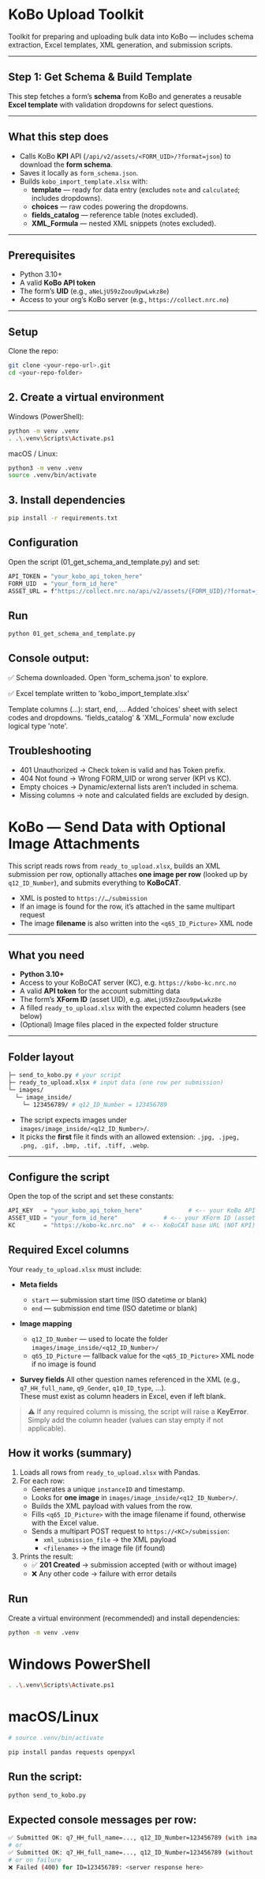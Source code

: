 # KoBo Upload Toolkit

Toolkit for preparing and uploading bulk data into KoBo — includes schema extraction, Excel templates, XML generation, and submission scripts.

---

## Step 1: Get Schema & Build Template

This step fetches a form’s **schema** from KoBo and generates a reusable **Excel template** with validation dropdowns for select questions.

---

## What this step does

- Calls KoBo **KPI** API (`/api/v2/assets/<FORM_UID>/?format=json`) to download the **form schema**.
- Saves it locally as `form_schema.json`.
- Builds `kobo_import_template.xlsx` with:
  - **template** — ready for data entry (excludes `note` and `calculated`; includes dropdowns).
  - **choices** — raw codes powering the dropdowns.
  - **fields_catalog** — reference table (notes excluded).
  - **XML_Formula** — nested XML snippets (notes excluded).

---

## Prerequisites

- Python 3.10+
- A valid **KoBo API token**
- The form’s **UID** (e.g., `aNeLjU59zZoou9pwLwkz8e`)
- Access to your org’s KoBo server (e.g., `https://collect.nrc.no`)

---

## Setup

Clone the repo:

```bash
git clone <your-repo-url>.git
cd <your-repo-folder>
```
## 2. Create a virtual environment

Windows (PowerShell):
```bash
python -m venv .venv
. .\.venv\Scripts\Activate.ps1
```
macOS / Linux:
```bash
python3 -m venv .venv
source .venv/bin/activate
```
## 3. Install dependencies
```bash
pip install -r requirements.txt
```
## Configuration

Open the script (01_get_schema_and_template.py) and set:
```bash
API_TOKEN = "your_kobo_api_token_here"
FORM_UID  = "your_form_id_here"
ASSET_URL = f"https://collect.nrc.no/api/v2/assets/{FORM_UID}/?format=json"
```
## Run
```bash
python 01_get_schema_and_template.py
```
## Console output:
✅ Schema downloaded. Open 'form_schema.json' to explore.

✅ Excel template written to 'kobo_import_template.xlsx'

   Template columns (...): start, end, ...
   Added 'choices' sheet with select codes and dropdowns.
   'fields_catalog' & 'XML_Formula' now exclude logical type 'note'.

## Troubleshooting
  - 401 Unauthorized → Check token is valid and has Token prefix.
  - 404 Not found → Wrong FORM_UID or wrong server (KPI vs KC).
  - Empty choices → Dynamic/external lists aren’t included in schema.
  - Missing columns → note and calculated fields are excluded by design.


# KoBo — Send Data with Optional Image Attachments

This script reads rows from `ready_to_upload.xlsx`, builds an XML submission per row, optionally attaches **one image per row** (looked up by `q12_ID_Number`), and submits everything to **KoBoCAT**.

- XML is posted to `https://…/submission`
- If an image is found for the row, it’s attached in the same multipart request
- The image **filename** is also written into the `<q65_ID_Picture>` XML node

---

## What you need

- **Python 3.10+**
- Access to your KoBoCAT server (KC), e.g. `https://kobo-kc.nrc.no`
- A valid **API token** for the account submitting data
- The form’s **XForm ID** (asset UID), e.g. `aNeLjU59zZoou9pwLwkz8e`
- A filled `ready_to_upload.xlsx` with the expected column headers (see below)
- (Optional) Image files placed in the expected folder structure

---

## Folder layout
```bash
├─ send_to_kobo.py # your script
├─ ready_to_upload.xlsx # input data (one row per submission)
└─ images/
  └─ image_inside/
    └─ 123456789/ # q12_ID_Number = 123456789
```

- The script expects images under `images/image_inside/<q12_ID_Number>/`.
- It picks the **first** file it finds with an allowed extension:
  `.jpg, .jpeg, .png, .gif, .bmp, .tif, .tiff, .webp`.

---

## Configure the script

Open the top of the script and set these constants:

```python
API_KEY   = "your_kobo_api_token_here"             # <-- your KoBo API token (string after "Token ")
ASSET_UID = "your_form_id_here"             # <-- your XForm ID (asset UID used as XML root tag)
KC        = "https://kobo-kc.nrc.no"  # <-- KoBoCAT base URL (NOT KPI)
```
## Required Excel columns

Your `ready_to_upload.xlsx` must include:

- **Meta fields**
  - `start` — submission start time (ISO datetime or blank)
  - `end` — submission end time (ISO datetime or blank)

- **Image mapping**
  - `q12_ID_Number` — used to locate the folder `images/image_inside/<q12_ID_Number>/`
  - `q65_ID_Picture` — fallback value for the `<q65_ID_Picture>` XML node if no image is found

- **Survey fields**
  All other question names referenced in the XML (e.g., `q7_HH_full_name`, `q9_Gender`, `q10_ID_type`, …).  
  These must exist as column headers in Excel, even if left blank.

> ⚠️ If any required column is missing, the script will raise a **KeyError**. Simply add the column header (values can stay empty if not applicable).


## How it works (summary)

1. Loads all rows from `ready_to_upload.xlsx` with Pandas.
2. For each row:
   - Generates a unique `instanceID` and timestamp.
   - Looks for **one image** in `images/image_inside/<q12_ID_Number>/`.
   - Builds the XML payload with values from the row.
   - Fills `<q65_ID_Picture>` with the image filename if found, otherwise with the Excel value.
   - Sends a multipart POST request to `https://<KC>/submission`:
     - `xml_submission_file` → the XML payload
     - `<filename>` → the image file (if found)
3. Prints the result:
   - ✅ **201 Created** → submission accepted (with or without image)
   - ❌ Any other code → failure with error details

## Run

Create a virtual environment (recommended) and install dependencies:
```bash
python -m venv .venv
```
# Windows PowerShell
```bash
. .\.venv\Scripts\Activate.ps1
```
# macOS/Linux
```bash
# source .venv/bin/activate

pip install pandas requests openpyxl
```

## Run the script:
```bash
python send_to_kobo.py
```

## Expected console messages per row:
```bash
✅ Submitted OK: q7_HH_full_name=..., q12_ID_Number=123456789 (with image)
# or
✅ Submitted OK: q7_HH_full_name=..., q12_ID_Number=123456789 (without image)
# or on failure
❌ Failed (400) for ID=123456789: <server response here>
```
